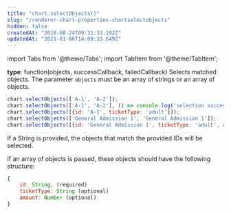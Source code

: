 ```yaml
---
title: "chart.selectObjects()"
slug: "/renderer-chart-properties-chartselectobjects"
hidden: false
createdAt: "2018-08-24T09:31:33.192Z"
updatedAt: "2021-01-06T14:09:33.649Z"
---
```


import Tabs from '@theme/Tabs';
import TabItem from '@theme/TabItem';

**type**: function(objects, successCallback, failedCallback)
Selects matched objects. The parameter `objects` must be an array of strings or an array of objects.

```javascript
chart.selectObjects(['A-1', 'A-2']);
chart.selectObjects(['A-1', 'A-2'], () => console.log('selection successful'));
chart.selectObjects([{id: 'A-1', ticketType: 'adult'}]);
chart.selectObjects(['General Admission 1', 'General Admission 1']);
chart.selectObjects([{id: 'General Admission 1', ticketType: 'adult', amount: 3}]);
```

If a String is provided, the objects that match the provided IDs will be selected.

If an array of objects is passed, these objects should have the following structure:

```javascript
{
    id: String, (required)
    ticketType: String (optional)
    amount: Number (optional)
}
```
